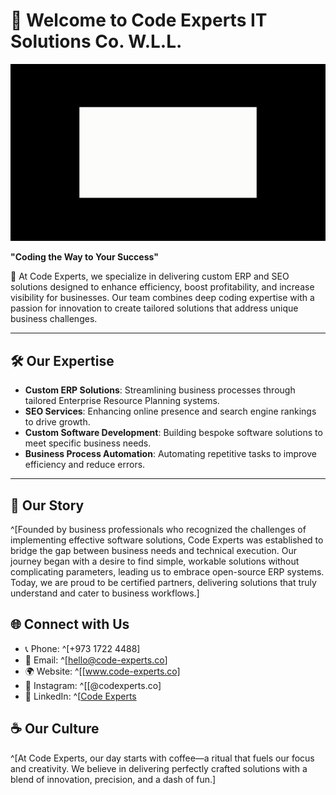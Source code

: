 # 👋 Welcome to Code Experts IT Solutions Co. W.L.L.

![](https://github.com/CodeExperts973/CodeExperts973/blob/main/test.gif)

**"Coding the Way to Your Success"**

🚀 At Code Experts, we specialize in delivering custom ERP and SEO solutions designed to enhance efficiency, boost profitability, and increase visibility for businesses. Our team combines deep coding expertise with a passion for innovation to create tailored solutions that address unique business challenges.

---

## 🛠️ Our Expertise

- **Custom ERP Solutions**: Streamlining business processes through tailored Enterprise Resource Planning systems.
- **SEO Services**: Enhancing online presence and search engine rankings to drive growth.
- **Custom Software Development**: Building bespoke software solutions to meet specific business needs.
- **Business Process Automation**: Automating repetitive tasks to improve efficiency and reduce errors.

---

## 💼 Our Story

^[Founded by business professionals who recognized the challenges of implementing effective software solutions, Code Experts was established to bridge the gap between business needs and technical execution. Our journey began with a desire to find simple, workable solutions without complicating parameters, leading us to embrace open-source ERP systems. Today, we are proud to be certified partners, delivering solutions that truly understand and cater to business workflows.]
## 🌐 Connect with Us

- 📞 Phone: ^[+973 1722 4488]
- 📧 Email: ^[hello@code-experts.co]
- 🌍 Website: ^[[www.code-experts.co]
- 📸 Instagram: ^[[@codexperts.co]
- 💼 LinkedIn: ^[[Code Experts](https://www.linkedin.com/company/code-experts)

## ☕ Our Culture

^[At Code Experts, our day starts with coffee—a ritual that fuels our focus and creativity. We believe in delivering perfectly crafted solutions with a blend of innovation, precision, and a dash of fun.]
